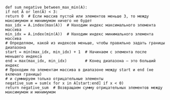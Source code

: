     def sum_negative_between_max_min(A):
    if not A or len(A) < 3:
    return 0  # Если массив пустой или элементов меньше 3, то между максимумом и минимумом ничего не будет
    max_idx = A.index(max(A))  # Находим индекс максимального элемента массива
    min_idx = A.index(min(A))  # Находим индекс минимального элемента массива
    # Определяем, какой из индексов меньше, чтобы правильно задать границы диапазона
    start = min(max_idx, min_idx) + 1  # Начинаем с элемента после меньшего индекса
    end = max(max_idx, min_idx)        # Конец диапазона — это больший индекс
    # Проходим по элементам массива в диапазоне между start и end (не включая границы)
    # и суммируем только отрицательные элементы
    negative_sum = sum(x for x in A[start:end] if x < 0)
    return negative_sum  # Возвращаем сумму отрицательных элементов между максимумом и минимумом
